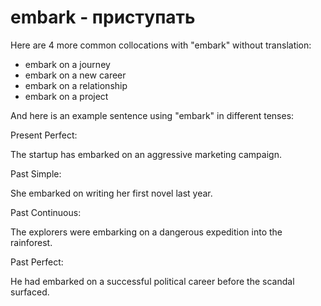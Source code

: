 # embark - приступать

Here are 4 more common collocations with "embark" without translation:

- embark on a journey
- embark on a new career
- embark on a relationship
- embark on a project

And here is an example sentence using "embark" in different tenses:

Present Perfect:

The startup has embarked on an aggressive marketing campaign.

Past Simple:

She embarked on writing her first novel last year.

Past Continuous:

The explorers were embarking on a dangerous expedition into the rainforest.

Past Perfect:

He had embarked on a successful political career before the scandal surfaced.